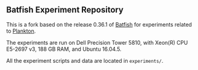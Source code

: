 ## Batfish Experiment Repository

This is a fork based on the release 0.36.1 of [Batfish](https://github.com/batfish/batfish) for experiments related to [Plankton](https://github.com/netarch/plankton).

The experiments are run on Dell Precision Tower 5810, with Xeon(R) CPU E5-2697 v3, 188 GB RAM, and Ubuntu 16.04.5.

All the experiment scripts and data are located in `experiments/`.
